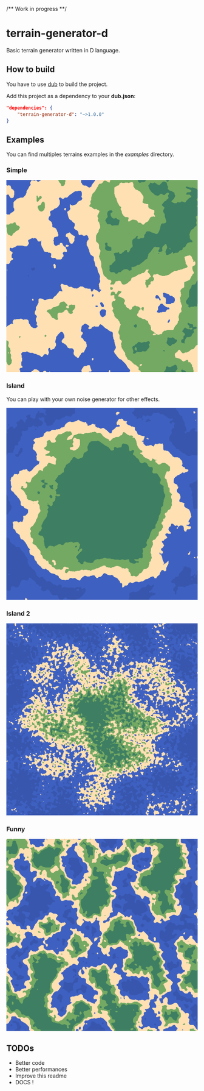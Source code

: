 /** Work in progress **/

terrain-generator-d
===========

Basic terrain generator written in D language. 

## How to build

You have to use [dub](https://code.dlang.org/download) to build the project.

Add this project as a dependency to your **dub.json**:

```json
"dependencies": {
    "terrain-generator-d": "~>1.0.0"
}
```

## Examples

You can find multiples terrains examples in the *examples* directory.

### Simple

![Simple](https://github.com/aldocd4/terrain-generator-d/blob/master/examples/simple.png)

### Island

You can play with your own noise generator for other effects.

![Island](https://github.com/aldocd4/terrain-generator-d/blob/master/examples/island.png)

### Island 2

![Island 2](https://github.com/aldocd4/terrain-generator-d/blob/master/examples/island2.png)

### Funny

![Island 2](https://github.com/aldocd4/terrain-generator-d/blob/master/examples/funny.png)

## TODOs

* Better code
* Better performances
* Improve this readme
* DOCS !